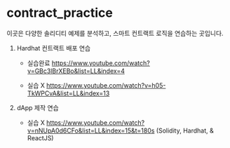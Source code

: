 # contract_practice

이곳은 다양한 솔리디티 예제를 분석하고, 스마트 컨트랙트 로직을 연습하는 곳입니다.


1. Hardhat 컨트랙트 배포 연습

    - 실습완료
    https://www.youtube.com/watch?v=GBc3lBrXEBo&list=LL&index=4 

    - 실습 X
    https://www.youtube.com/watch?v=h05-TkWPCvA&list=LL&index=13


2. dApp 제작 연습 

    - 실습 X
    https://www.youtube.com/watch?v=nNUpA0d6CFo&list=LL&index=15&t=180s (Solidity, Hardhat, & ReactJS)













